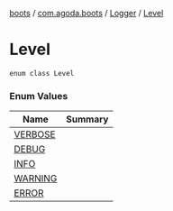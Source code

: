 [boots](../../../index.md) / [com.agoda.boots](../../index.md) / [Logger](../index.md) / [Level](./index.md)

# Level

`enum class Level`

### Enum Values

| Name | Summary |
|---|---|
| [VERBOSE](-v-e-r-b-o-s-e.md) |  |
| [DEBUG](-d-e-b-u-g.md) |  |
| [INFO](-i-n-f-o.md) |  |
| [WARNING](-w-a-r-n-i-n-g.md) |  |
| [ERROR](-e-r-r-o-r.md) |  |
